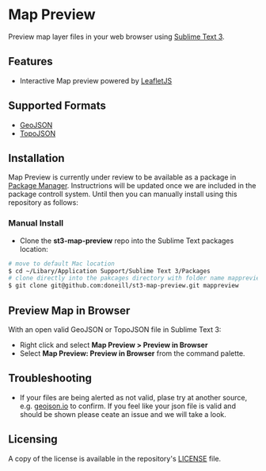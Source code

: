 # Map Preview

Preview map layer files in your web browser using [Sublime Text 3](https://www.sublimetext.com/).

## Features

  - Interactive Map preview powered by [LeafletJS](https://leafletjs.com/)

## Supported Formats

  - [GeoJSON](https://geojson.org/)
  - [TopoJSON](https://github.com/topojson/topojson/wiki)

## Installation

Map Preview is currently under review to be available as a package in [Package Manager](https://packagecontrol.io/).  Instructrions will be updated once we are included in the package controll system.  Until then you can manually install using this repository as follows:

### Manual Install
- Clone the **st3-map-preview** repo into the Sublime Text packages location: 

```bash
# move to default Mac location
$ cd ~/Libary/Application Support/Sublime Text 3/Packages
# clone directly into the pakcages directory with folder name mappreview
$ git clone git@github.com:doneill/st3-map-preview.git mappreview

```

## Preview Map in Browser

With an open valid GeoJSON or TopoJSON file in Sublime Text 3:

- Right click and select **Map Preview > Preview in Browser**
- Select **Map Preview: Preview in Browser** from the command palette.

## Troubleshooting

- If your files are being alerted as not valid, plase try at another source, e.g. [geojson.io](https://geojson.io) to confirm. If you feel like your json file is valid and should be shown please ceate an issue and we will take a look.

## Licensing
A copy of the license is available in the repository's [LICENSE](LICENSE) file.